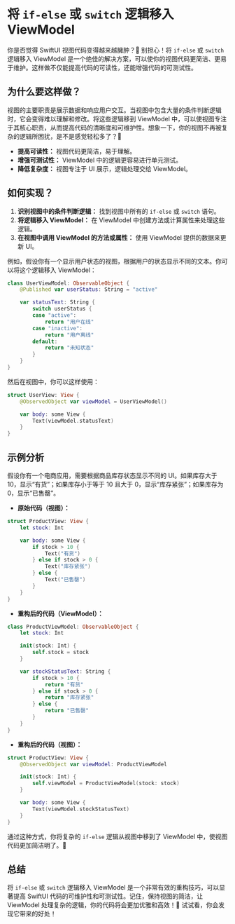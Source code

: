 ﻿# 将 `if-else` 或 `switch` 逻辑移入 ViewModel

你是否觉得 SwiftUI 视图代码变得越来越臃肿？🤔 别担心！将 `if-else` 或 `switch` 逻辑移入 ViewModel 是一个绝佳的解决方案，可以使你的视图代码更简洁、更易于维护。这样做不仅能提高代码的可读性，还能增强代码的可测试性。

## 为什么要这样做？

视图的主要职责是展示数据和响应用户交互。当视图中包含大量的条件判断逻辑时，它会变得难以理解和修改。将这些逻辑移到 ViewModel 中，可以使视图专注于其核心职责，从而提高代码的清晰度和可维护性。想象一下，你的视图不再被复杂的逻辑所困扰，是不是感觉轻松多了？🎉

*   **提高可读性：** 视图代码更简洁，易于理解。
*   **增强可测试性：** ViewModel 中的逻辑更容易进行单元测试。
*   **降低复杂度：** 视图专注于 UI 展示，逻辑处理交给 ViewModel。

## 如何实现？

1.  **识别视图中的条件判断逻辑：** 找到视图中所有的 `if-else` 或 `switch` 语句。
2.  **将逻辑移入 ViewModel：** 在 ViewModel 中创建方法或计算属性来处理这些逻辑。
3.  **在视图中调用 ViewModel 的方法或属性：** 使用 ViewModel 提供的数据来更新 UI。

例如，假设你有一个显示用户状态的视图，根据用户的状态显示不同的文本。你可以将这个逻辑移入 ViewModel：

```swift
class UserViewModel: ObservableObject {
    @Published var userStatus: String = "active"

    var statusText: String {
        switch userStatus {
        case "active":
            return "用户在线"
        case "inactive":
            return "用户离线"
        default:
            return "未知状态"
        }
    }
}
```

然后在视图中，你可以这样使用：

```swift
struct UserView: View {
    @ObservedObject var viewModel = UserViewModel()

    var body: some View {
        Text(viewModel.statusText)
    }
}
```

## 示例分析

假设你有一个电商应用，需要根据商品库存状态显示不同的 UI。如果库存大于 10，显示“有货”；如果库存小于等于 10 且大于 0，显示“库存紧张”；如果库存为 0，显示“已售罄”。

*   **原始代码（视图）：**

```swift
struct ProductView: View {
    let stock: Int

    var body: some View {
        if stock > 10 {
            Text("有货")
        } else if stock > 0 {
            Text("库存紧张")
        } else {
            Text("已售罄")
        }
    }
}
```

*   **重构后的代码（ViewModel）：**

```swift
class ProductViewModel: ObservableObject {
    let stock: Int

    init(stock: Int) {
        self.stock = stock
    }

    var stockStatusText: String {
        if stock > 10 {
            return "有货"
        } else if stock > 0 {
            return "库存紧张"
        } else {
            return "已售罄"
        }
    }
}
```

*   **重构后的代码（视图）：**

```swift
struct ProductView: View {
    @ObservedObject var viewModel: ProductViewModel

    init(stock: Int) {
        self.viewModel = ProductViewModel(stock: stock)
    }

    var body: some View {
        Text(viewModel.stockStatusText)
    }
}
```

通过这种方式，你将复杂的 `if-else` 逻辑从视图中移到了 ViewModel 中，使视图代码更加简洁明了。🎉

## 总结

将 `if-else` 或 `switch` 逻辑移入 ViewModel 是一个非常有效的重构技巧，可以显著提高 SwiftUI 代码的可维护性和可测试性。记住，保持视图的简洁，让 ViewModel 处理复杂的逻辑，你的代码将会更加优雅和高效！🚀 试试看，你会发现它带来的好处！


